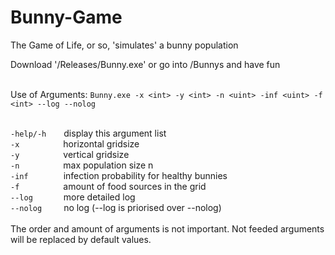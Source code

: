 # Bunny-Game
The Game of Life, or so,
'simulates' a bunny population

Download '/Releases/Bunny.exe'
or go into /Bunnys and have fun<br /><br />

Use of Arguments:
```Bunny.exe -x <int> -y <int> -n <uint> -inf <uint> -f <int> --log --nolog```<br />
<br />

```-help/-h```&emsp;&emsp;display this argument list<br />
```-x```&emsp;&emsp;&emsp;&emsp;&emsp;horizontal gridsize<br />
```-y```&emsp;&emsp;&emsp;&emsp;&emsp;vertical gridsize<br />
```-n```&emsp;&emsp;&emsp;&emsp;&emsp;max population size n<br />
```-inf```&emsp;&emsp;&emsp;&emsp;infection probability for healthy bunnies<br />
```-f```&emsp;&emsp;&emsp;&emsp;&emsp;amount of food sources in the grid<br />
```--log```&ensp;&emsp;&emsp;&emsp;more detailed log<br />
```--nolog```&ensp;&emsp;&emsp;no log (--log is priorised over --nolog)<br />
<br />
The order and amount of arguments is not important.
Not feeded arguments will be replaced by default values.
